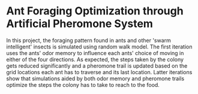 # Ant Foraging Optimization through Artificial Pheromone System
In this project, the foraging pattern found in ants and other 'swarm intelligent' insects is simulated using random walk model. The first iteration uses the ants' odor memory to influence each ants' choice of moving in either of the four directions. As expected, the steps taken by the colony gets reduced significantly and a pheromone trail is updated based on the grid locations each ant has to traverse and its last location. Latter iterations show that simulations aided by both odor memory and pheromone trails optimize the steps the colony has to take to reach to the food.
